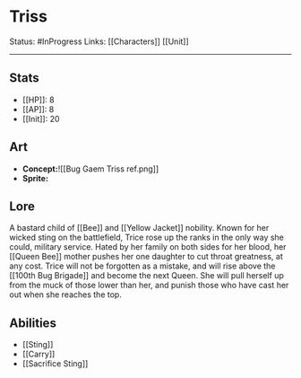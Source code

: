 # Triss
Status: #InProgress
Links: [[Characters]] [[Unit]]
___
## Stats
- [[HP]]: 8
- [[AP]]: 8
- [[Init]]: 20

## Art
- **Concept:**![[Bug Gaem Triss ref.png]]
- **Sprite:**

## Lore
A bastard child of [[Bee]] and [[Yellow Jacket]] nobility. Known for her wicked sting on the battlefield, Trice rose up the ranks in the only way she could, military service. Hated by her family on both sides for her blood, her [[Queen Bee]] mother pushes her one daughter to cut throat greatness, at any cost. Trice will not be forgotten as a mistake, and will rise above the [[100th Bug Brigade]] and become the next Queen. She will pull herself up from the muck of those lower than her, and punish those who have cast her out when she reaches the top.

## Abilities
- [[Sting]]
- [[Carry]]
- [[Sacrifice Sting]]